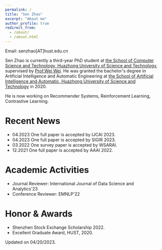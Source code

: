 ```yaml
---
permalink: /
title: "Sen Zhao"
excerpt: "About me"
author_profile: true
redirect_from: 
  - /about/
  - /about.html
---
```




Email: senzhao[AT]hust.edu.cn

Sen Zhao is currently a third-year PhD student at <a href="http://cs.hust.edu.cn/" target="_blank">the
School of Computer Science and Technology, Huazhong University of Science and Technology</a>, supervised by <a href="https://www.eric-weiwei.com/" target="_blank"> Prof.Wei Wei</a>. 
He was granted the bachelor's degree in Artificial Intelligence and Automatic Engineering
at <a href="http://aia.hust.edu.cn/" target="_blank">the
School of Artificial Intelligence and Automatic, Huazhong University of Science and Technology</a> in 2020.

He is now working on Recommender Systems, Reinforcement Learning, Contrastive Learning.

Recent News
=====
* 04.2023 One full paper is accepted by IJCAI 2023.
* 04.2023 One full paper is accepted by SIGIR 2023.
* 03.2022 One survey paper is accepted by WSARAI.
* 12.2021 One full paper is accepted by AAAI 2022.

<!-- Work experience
======
*  -->

  
Academic Activities
======
  
  * Journal Reviewer:  International Journal of Data Science and Analytics'23
  * Conference Reviewer: EMNLP'22

<!--   * Conference PC member: ACML'20, CIKM'21'20, ICDE'20, IJCAI'20, SIGIR'20'19, SIGMOD'20, VLDB'21, WSDM'21'20 -->

Honor & Awards
======

* Shenzhen Stock Exchange Scholarship 2022.
* Excellent Graduate Award, HUST, 2020.


Updated on 04/20/2023.
